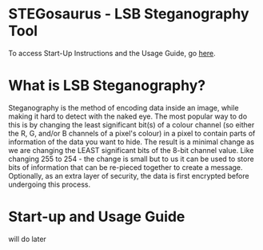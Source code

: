 # STEGosaurus - LSB Steganography Tool

To access Start-Up Instructions and the Usage Guide, go [here](https://github.com/ChrisMikhail/STEGosaurus?tab=readme-ov-file#start-up-and-usage-guide).

# What is LSB Steganography? 
Steganography is the method of encoding data inside an image, while making it hard to detect with the naked eye. The most popular way to do this is by changing the least significant bit(s) of a colour channel (so either the R, G, and/or B channels of a pixel's colour) in a pixel to contain parts of information of the data you want to hide. The result is a minimal change as we are changing the LEAST significant bits of the 8-bit channel value. Like changing 255 to 254 - the change is small but to us it can be used to store bits of information that can be re-pieced together to create a message. Optionally, as an extra layer of security, the data is first encrypted before undergoing this process. 

# Start-up and Usage Guide
will do later